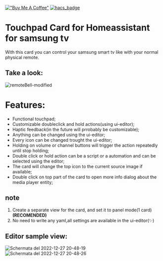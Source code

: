 [!["Buy Me A Coffee"](https://www.buymeacoffee.com/assets/img/custom_images/orange_img.png)](https://www.buymeacoffee.com/hackerino)  [![hacs_badge](https://img.shields.io/badge/HACS-Default-41BDF5.svg?style=for-the-badge)](https://github.com/hacs/integration)

# Touchpad Card for Homeassistant for samsung tv
With this card you can control your samsung smart tv like with your normal physical remote.

## Take a look:
![remoteBell-modified](https://user-images.githubusercontent.com/64681499/209690449-d67ce6a3-02cb-477c-9b16-cc3071fe847b.png)


# Features:
  - Functional touchpad;
  - Customizable doubleclick and hold actions(using ui-editor);
  - Haptic feedback(in the future will prrobably be customizable);
  - Anything can be changed using the ui-editor;
  - Every icon can be changed trought the ui-editor;
  - Holding on volume or channel buttons will trigger the action repeatedly until stop holding;
  - Double click or hold action can be a script or a automation and can be selected using the editor;
  - The card will change the top icon to the current source image if available;
  - Double click on top part of the card to open more info dialog about the media player entity;
## note
  1) Create a separate view for the card, and set it to panel mode(1 card) **(RECOMENDED)**
  2) No need to write any yaml,all settings are available in the ui-editor(:sparkles:)

## Editor sample view:

![Schermata del 2022-12-27 20-48-19](https://user-images.githubusercontent.com/64681499/209715652-30c9e296-302f-4218-a51a-57ccfeea1f74.png)
![Schermata del 2022-12-27 20-48-26](https://user-images.githubusercontent.com/64681499/209715649-1e9b608e-66c0-4c1a-a533-ea420af836e4.png)



